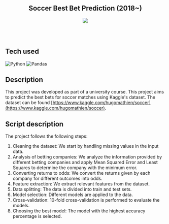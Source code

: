 <h2 align="center">
        Soccer Best Bet Prediction (2018~)
</h2>

<p align="center">
 <a href="https://www.linkedin.com/in/leonidas-oikonomou-163207181/" target="_blank">
  <img src="https://img.shields.io/badge/LinkedIn-0077B5?style=for-the-badge&logo=linkedin&logoColor=white"/>
 </a>
</p>

<br/>
<br/>

## Tech used
![Python](https://img.shields.io/badge/python-3670A0?style=for-the-badge&logo=python&logoColor=ffdd54)
![Pandas](https://img.shields.io/badge/pandas-%23150458.svg?style=for-the-badge&logo=pandas&logoColor=white)
<br/>


## Description

This project was developed as part of a university course.
This project aims to predict the best bets for soccer matches using Kaggle's dataset. The dataset can be found [https://www.kaggle.com/hugomathien/soccer](https://www.kaggle.com/hugomathien/soccer).


## Script description
The project follows the following steps:

1. Cleaning the dataset: We start by handling missing values in the input data.
2. Analysis of betting companies: We analyze the information provided by different betting companies and apply Mean Squared Error and Least Squares to determine the company with the minimum error.
3. Converting returns to odds: We convert the returns given by each company for different outcomes into odds.
4. Feature extraction: We extract relevant features from the dataset.
5. Data splitting: The data is divided into train and test sets.
6. Model selection: Different models are applied to the data.
7. Cross-validation: 10-fold cross-validation is performed to evaluate the models.
8. Choosing the best model: The model with the highest accuracy percentage is selected.

